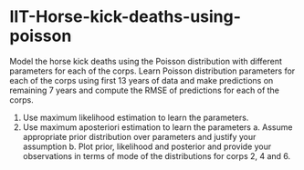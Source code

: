 # IIT-Horse-kick-deaths-using-poisson

Model the horse kick deaths using the Poisson distribution with different parameters for each
of the corps. Learn Poisson distribution parameters for each of the corps using first 13 years
of data and make predictions on remaining 7 years and compute the RMSE of predictions for
each of the corps.
1. Use maximum likelihood estimation to learn the parameters.
2. Use maximum aposteriori estimation to learn the parameters
a. Assume appropriate prior distribution over parameters and justify your assumption
b. Plot prior, likelihood and posterior and provide your observations in terms of mode
of the distributions for corps 2, 4 and 6.
